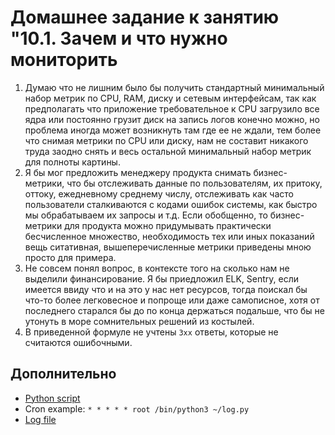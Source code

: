 # Домашнее задание к занятию "10.1. Зачем и что нужно мониторить

1. Думаю что не лишним было бы получить стандартный минимальный набор метрик по CPU, RAM, диску и сетевым интерфейсам, так как предполагать что приложение требовательное к CPU загрузило все ядра или постоянно грузит диск на запись логов конечно можно, но проблема иногда может возникнуть там где ее не ждали, тем более что снимая метрики по CPU или диску, нам не составит никакого труда заодно снять и весь остальной минимальный набор метрик для полноты картины.
2. Я бы мог предложить менеджеру продукта снимать бизнес-метрики, что бы отслеживать данные по пользователям, их притоку, оттоку, ежедневному среднему числу, отслеживать как часто пользователи сталкиваются с кодами ошибок системы, как быстро мы обрабатываем их запросы и т.д. Если обобщенно, то бизнес-метрики для продукта можно придумывать практически бесчисленное множество, необходимость тех или иных показаний вещь ситативная, вышеперечисленные метрики приведены мною просто для примера.
3. Не совсем понял вопрос, в контексте того на сколько нам не выделили финансирование. Я бы приедложил ELK, Sentry, если имеется ввиду что и на это у нас нет ресурсов, тогда поискал бы что-то более легковесное и попроще или даже самописное, хотя от последнего старался бы до по конца держаться подальше, что бы не утонуть в море сомнительных решений из костылей.
4. В приведенной формуле не учтены `3xx` ответы, которые не считаются ошибочными.

## Дополнительно

- [Python script](files/log.py)
- Cron example: `* * * * * root /bin/python3 ~/log.py`
- [Log file](files/2021-12-15-awesome-monitoring.log)